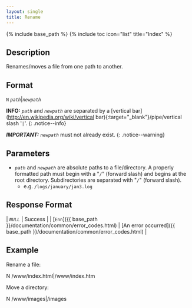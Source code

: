 ```yaml
---
layout: single
title: Rename
---
```

{% include base_path %}
{% include toc icon="list" title="Index" %}

## Description

Renames/moves a file from one path to another.

## Format

`N` *`path`*\|*`newpath`*

**INFO:** *`path`* and *`newpath`* are separated by a [vertical bar](http://en.wikipedia.org/wiki/vertical bar){:target="_blank"}/pipe/vertical slash '`|`'.
{: .notice--info}

***IMPORTANT:*** *`newpath`* must not already exist.
{: .notice--warning}

## Parameters

  * *`path`* and *`newpath`* are absolute paths to a file/directory.  A properly formatted path must begin with a "`/`" (forward slash) and begins at the root directory.  Subdirectories are separated with "`/`" (forward slash).
    * e.g. `/logs/january/jan3.log`

## Response Format

| *`NULL`* | Success |
| [`Enn`]({{ base_path }}/documentation/common/error_codes.html) | [An error occurred]({{ base_path }}/documentation/common/error_codes.html) |

## Example

Rename a file:

<div class="wrap wrap_example wrap_monospace">
<div class="wrap wrap_host_command">N /www/index.html|/www/index.htm</div>
</div>

Move a directory:

<div class="wrap wrap_example wrap_monospace">
<div class="wrap wrap_host_command">N /www/images|/images</div>
</div>
